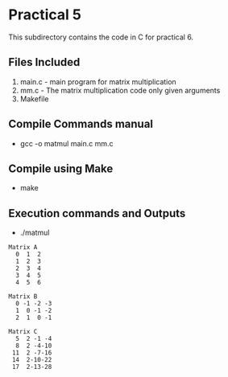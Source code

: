 # Practical 5

This subdirectory contains the code in C for practical 6.

## Files Included
1. main.c  - main program for matrix multiplication
2. mm.c -  The matrix multiplication code only given arguments
3. Makefile

## Compile Commands manual

* gcc -o matmul main.c mm.c

## Compile using Make
* make

## Execution commands and Outputs

* ./matmul

```
Matrix A
  0  1  2
  1  2  3
  2  3  4
  3  4  5
  4  5  6

Matrix B
  0 -1 -2 -3
  1  0 -1 -2
  2  1  0 -1

Matrix C
  5  2 -1 -4
  8  2 -4-10
 11  2 -7-16
 14  2-10-22
 17  2-13-28

```


